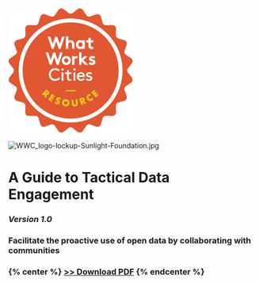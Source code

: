 ![](/assets/wwc-resource-stamp.png)

![](https://lh4.googleusercontent.com/7hgUV9udln0GUloYwNH6f4VnB_4Q6qqm-Ci_xszhNunvjuZYb7KzhrMwWFcUDxPo6Pxfhz3FnTgSOeN0mf_Q5XTxQRTO6X3Q1S5iRAFo7spwbodr0r0mKDNxLd0m63bilxiXR2Mw "WWC\_logo-lockup-Sunlight-Foundation.jpg")

# A Guide to Tactical Data Engagement

### _Version 1.0_

### Facilitate the proactive use of open data by collaborating with communities

### {% center %} [&gt;&gt; Download PDF](https://www.gitbook.com/download/pdf/book/gregjd/tactical-data-engagement) {% endcenter %}





